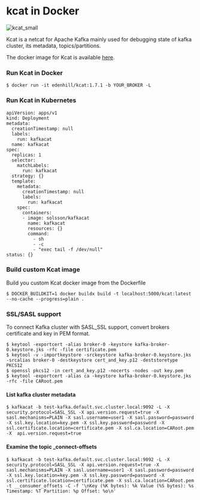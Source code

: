# kcat in Docker
![kcat_small](https://github.com/Dwijad/kafkacat/assets/12824049/2070ad85-5e41-456d-8360-f83a2ff42501)

Kcat is a netcat for Apache Kafka mainly used for debugging state of kafka cluster, its metadata, topics/partitions.

The docker image for Kcat is available [here](https://hub.docker.com/r/solsson/kafka/tags).

### Run Kcat in Docker

    $ docker run -it edenhill/kcat:1.7.1 -b YOUR_BROKER -L

### Run Kcat in Kubernetes

    apiVersion: apps/v1
    kind: Deployment
    metadata:
      creationTimestamp: null
      labels:
        run: kafkacat
      name: kafkacat
    spec:
      replicas: 1
      selector:
        matchLabels:
          run: kafkacat
      strategy: {}
      template:
        metadata:
          creationTimestamp: null
          labels:
            run: kafkacat
        spec:
          containers:
          - image: solsson/kafkacat
            name: kafkacat
            resources: {}
            command:
              - sh
              - -c
              - "exec tail -f /dev/null"
    status: {}

### Build custom Kcat image
 
Build you custom Kcat docker image from the Dockerfile

    $ DOCKER_BUILDKIT=1 docker buildx build -t localhost:5000/kcat:latest  --no-cache --progress=plain .

### SSL/SASL support

To connect Kafka cluster with SASL_SSL support, convert brokers certificate and key in PEM format.

    $ keytool -exportcert -alias broker-0 -keystore kafka-broker-0.keystore.jks -rfc -file certificate.pem
    $ keytool -v -importkeystore -srckeystore kafka-broker-0.keystore.jks -srcalias broker-0 -destkeystore cert_and_key.p12 -deststoretype PKCS12
    $ openssl pkcs12 -in cert_and_key.p12 -nocerts -nodes -out key.pem
    $ keytool -exportcert -alias ca -keystore kafka-broker-0.keystore.jks -rfc -file CARoot.pem

#### List kafka cluster metadata

    $ kafkacat -b test-kafka.default.svc.cluster.local:9092 -L -X security.protocol=SASL_SSL -X api.version.request=true -X sasl.mechanisms=PLAIN -X sasl.username=user1 -X sasl.password=password -X ssl.key.location=key.pem -X ssl.key.password=password -X ssl.certificate.location=certificate.pem -X ssl.ca.location=CARoot.pem  -X  api.version.request=true

#### Examine the topic _connect-offsets

    $ kafkacat -b test-kafka.default.svc.cluster.local:9092 -L -X security.protocol=SASL_SSL -X api.version.request=true -X sasl.mechanisms=PLAIN -X sasl.username=user1 -X sasl.password=password -X ssl.key.location=key.pem -X ssl.key.password=password -X ssl.certificate.location=certificate.pem -X ssl.ca.location=CARoot.pem  -t __consumer_offsets -C -f '\nKey (%K bytes): %k Value (%S bytes): %s Timestamp: %T Partition: %p Offset: %o\n'


<!--stackedit_data:
eyJoaXN0b3J5IjpbLTE2MDE3NjA0MSwxNDY2ODI4MTI1LC0zMD
cxOTM5ODVdfQ==
-->